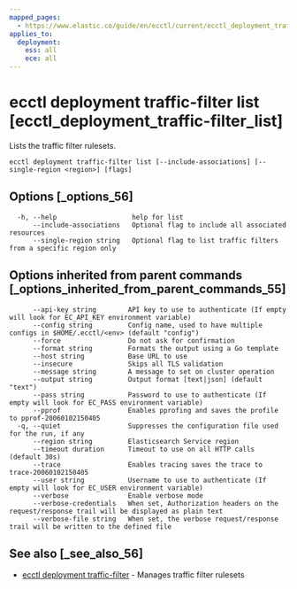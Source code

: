 ```yaml
---
mapped_pages:
  - https://www.elastic.co/guide/en/ecctl/current/ecctl_deployment_traffic-filter_list.html
applies_to:
  deployment:
    ess: all
    ece: all
---
```


# ecctl deployment traffic-filter list [ecctl_deployment_traffic-filter_list]

Lists the traffic filter rulesets.

```
ecctl deployment traffic-filter list [--include-associations] [--single-region <region>] [flags]
```


## Options [_options_56]

```
  -h, --help                   help for list
      --include-associations   Optional flag to include all associated resources
      --single-region string   Optional flag to list traffic filters from a specific region only
```


## Options inherited from parent commands [_options_inherited_from_parent_commands_55]

```
      --api-key string        API key to use to authenticate (If empty will look for EC_API_KEY environment variable)
      --config string         Config name, used to have multiple configs in $HOME/.ecctl/<env> (default "config")
      --force                 Do not ask for confirmation
      --format string         Formats the output using a Go template
      --host string           Base URL to use
      --insecure              Skips all TLS validation
      --message string        A message to set on cluster operation
      --output string         Output format [text|json] (default "text")
      --pass string           Password to use to authenticate (If empty will look for EC_PASS environment variable)
      --pprof                 Enables pprofing and saves the profile to pprof-20060102150405
  -q, --quiet                 Suppresses the configuration file used for the run, if any
      --region string         Elasticsearch Service region
      --timeout duration      Timeout to use on all HTTP calls (default 30s)
      --trace                 Enables tracing saves the trace to trace-20060102150405
      --user string           Username to use to authenticate (If empty will look for EC_USER environment variable)
      --verbose               Enable verbose mode
      --verbose-credentials   When set, Authorization headers on the request/response trail will be displayed as plain text
      --verbose-file string   When set, the verbose request/response trail will be written to the defined file
```


## See also [_see_also_56]

* [ecctl deployment traffic-filter](/reference/ecctl_deployment_traffic-filter.md)	 - Manages traffic filter rulesets

